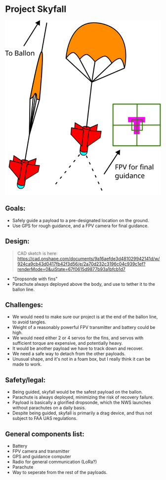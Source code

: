 # Project Skyfall
![](skyfall.png)
## Goals:
- Safely guide a payload to a pre-designated location on the ground.
- Use GPS for rough guidance, and a FPV camera for final guidance.
## Design:
> CAD sketch is here: https://cad.onshape.com/documents/9a16aefde3d481029942141d/w/924ca9cb43d0417fb42f3d56/e/2a70d232c3196c04c939c1ef?renderMode=0&uiState=67f0615d9877b93a1bfcb1d7
- "Dropsonde with fins"
- Parachute always deployed above the body, and use to tether it to the ballon line.
## Challenges:
- We would need to make sure our project is at the end of the ballon line, to avoid tangles.
- Weight of a reasonably powerful FPV transmitter and battery could be high.
- We would need either 2 or 4 servos for the fins, and servos with sufficient torque are expensive, and potentially heavy.
- It would be another payload we have to track down and recover.
- We need a safe way to detach from the other payloads.
- Unusual shape, and it's not in a foam box, but I really think it can be made to work.
## Safety/legal:
- Being guided, skyfall would be the safest payload on the ballon.
- Parachute is always deployed, minimizing the risk of recovery failure.
- Payload is basically a glorified dropsonde, which the NWS launches without parachutes on a daily basis.
- Despite being guided, skyfall is primarily a drag device, and thus not subject to FAA UAS regulations.
## General components list:
- Battery
- FPV camera and transmitter
- GPS and guidance computer
- Radio for general communication (LoRa?)
- Parachute
- Way to seperate from the rest of the payloads.